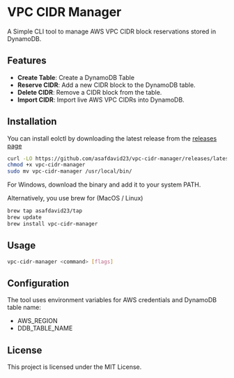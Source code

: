 # VPC CIDR Manager
A Simple CLI tool to manage AWS VPC CIDR block reservations stored in DynamoDB.

## Features
- **Create Table**: Create a DynamoDB Table
- **Reserve CIDR**: Add a new CIDR block to the DynamoDB table.  
- **Delete CIDR**: Remove a CIDR block from the table.  
- **Import CIDR**: Import live AWS VPC CIDRs into DynamoDB.  

## Installation
You can install eolctl by downloading the latest release from the [releases page](https://github.com/asafdavid23/vpc-cidr-manager/releases)

```bash
curl -LO https://github.com/asafdavid23/vpc-cidr-manager/releases/latest/download/vpc-cidr-manager
chmod +x vpc-cidr-manager
sudo mv vpc-cidr-manager /usr/local/bin/
```
For Windows, download the binary and add it to your system PATH.

Alternatively, you use brew for (MacOS / Linux)
```bash
brew tap asafdavid23/tap
brew update
brew install vpc-cidr-manager
```

## Usage
```bash
vpc-cidr-manager <command> [flags]
```

## Configuration
The tool uses environment variables for AWS credentials and DynamoDB table name:

- AWS_REGION
- DDB_TABLE_NAME

## License
This project is licensed under the MIT License.

